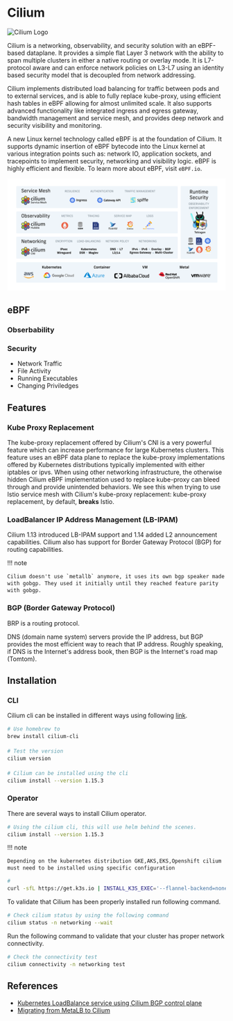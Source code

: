 # Cilium

![Cilium Logo]([../../images/cilium-overview.png](https://cdn.jsdelivr.net/gh/cilium/cilium@main/Documentation/images/logo-dark.png))

Cilium is a networking, observability, and security solution with an eBPF-based dataplane. It provides a simple flat Layer 3 network with the ability to span multiple clusters in either a native routing or overlay mode. It is L7-protocol aware and can enforce network policies on L3-L7 using an identity based security model that is decoupled from network addressing.

Cilium implements distributed load balancing for traffic between pods and to external services, and is able to fully replace kube-proxy, using efficient hash tables in eBPF allowing for almost unlimited scale. It also supports advanced functionality like integrated ingress and egress gateway, bandwidth management and service mesh, and provides deep network and security visibility and monitoring.

A new Linux kernel technology called eBPF is at the foundation of Cilium. It supports dynamic insertion of eBPF bytecode into the Linux kernel at various integration points such as: network IO, application sockets, and tracepoints to implement security, networking and visibility logic. eBPF is highly efficient and flexible. To learn more about eBPF, visit `eBPF.io`.

![Overview of Cilium features for networking, observability, service mesh, and runtime security](../../images/cilium-overview.png)

## eBPF

### Obserbability

### Security

* Network Traffic
* File Activity
* Running Executables
* Changing Priviledges

## Features

### Kube Proxy Replacement

The kube-proxy replacement offered by Cilium's CNI is a very powerful feature which can increase performance for large Kubernetes clusters. This feature uses an eBPF data plane to replace the kube-proxy implementations offered by Kubernetes distributions typically implemented with either iptables or ipvs. When using other networking infrastructure, the otherwise hidden Cilium eBPF implementation used to replace kube-proxy can bleed through and provide unintended behaviors. We see this when trying to use Istio service mesh with Cilium's kube-proxy replacement: kube-proxy replacement, by default, **breaks** Istio.

### LoadBalancer IP Address Management (LB-IPAM)

Cilium 1.13 introduced LB-IPAM support and 1.14 added L2 announcement capabilities. Cilium also has support for Border Gateway Protocol (BGP) for routing capabilities.

!!! note

    Cilium doesn't use `metallb` anymore, it uses its own bgp speaker made with gobgp. They used it initially until they reached feature parity with gobgp.

### BGP (Border Gateway Protocol)

BRP is a routing protocol.

DNS (domain name system) servers provide the IP address, but BGP provides the most efficient way to reach that IP address. Roughly speaking, if DNS is the Internet's address book, then BGP is the Internet's road map (Tomtom).

## Installation

### CLI

Cilium cli can be installed in different ways using following [link](https://docs.cilium.io/en/stable/gettingstarted/k8s-install-default/).

```bash
# Use homebrew to
brew install cilium-cli

# Test the version
cilium version

# Cilium can be installed using the cli
cilium install --version 1.15.3
```

### Operator

There are several ways to install Cilium operator.

```bash
# Using the cilium cli, this will use helm behind the scenes.
cilium install --version 1.15.3


```

!!! note

    Depending on the kubernetes distribution GKE,AKS,EKS,Openshift cilium must need to be installed using specific configuration

```bash
#
curl -sfL https://get.k3s.io | INSTALL_K3S_EXEC='--flannel-backend=none --disable-network-policy' sh -
```

To validate that Cilium has been properly installed run following command.

```bash
# Check cilium status by using the following command
cilium status -n networking --wait
```

Run the following command to validate that your cluster has proper network connectivity.

```bash
# Check the connectivity test
cilium connectivity -n networking test
```

## References

* [Kubernetes LoadBalance service using Cilium BGP control plane](https://medium.com/@valentin.hristev/kubernetes-loadbalance-service-using-cilium-bgp-control-plane-8a5ad416546a)
* [Migrating from MetaLB to Cilium](https://blog.stonegarden.dev/articles/2023/12/migrating-from-metallb-to-cilium/)
